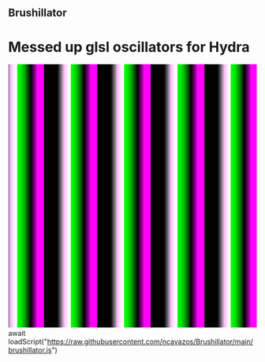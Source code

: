 ## Brushillator
# Messed up glsl oscillators for Hydra

![](capture.png)
await loadScript("https://raw.githubusercontent.com/ncavazos/Brushillator/main/brushillator.js")
